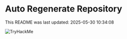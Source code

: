 # Auto Regenerate Repository

This README was last updated: 2025-05-30 10:34:08

 ![TryHackMe](https://tryhackme.com/badge/533634)